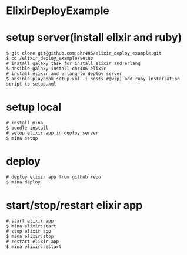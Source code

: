 ElixirDeployExample
===================

# setup server(install elixir and ruby)
```
$ git clone git@github.com:ohr486/elixir_deploy_example.git
$ cd /elixir_deploy_example/setup
# install galaxy task for install elixir and erlang
$ ansible-galaxy install ohr486.elixir
# install elixir and erlang to deploy server
$ ansible-playbook setup.xml -i hosts #[wip] add ruby installation script to setup.xml
```

# setup local
```
# install mina
$ bundle install
# setup elixir app in deploy server
$ mina setup
```

# deploy
```
# deploy elixir app from github repo
$ mina deploy
```

# start/stop/restart elixir app
```
# start elixir app
$ mina elixir:start
# stop elixir app
$ mina elixir:stop
# restart elixir app
$ mina elixir:restart
```

